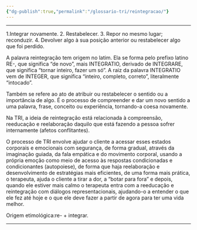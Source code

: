 ```yaml
---
{"dg-publish":true,"permalink":"/glossario-tri/reintegracao/"}
---
```


---
1.Integrar novamente. 2. Restabelecer. 3. Repor no mesmo lugar; reconduzir. 4. Devolver algo à sua posição anterior ou restabelecer algo que foi perdido. 

A palavra reintegração tem origem no latim. Ela se forma pelo prefixo latino RE-, que significa “de novo”, mais INTEGRATIO, derivado de INTEGRARE, que significa “tornar inteiro, fazer um só”. A raiz da palavra INTEGRATIO vem de INTEGER, que significa “inteiro, completo, correto”, literalmente “intocado”. 

Também  se refere ao ato de atribuir ou restabelecer o sentido ou a importância de algo. É o processo de compreender e dar um novo sentido a uma palavra, frase, conceito ou experiência, tornando-a coesa novamente.

Na TRI, a ideia de reintegração está relacionada à compreensão, reeducação e reelaboração daquilo que está fazendo a pessoa sofrer internamente (afetos conflitantes).

O processo de TRI envolve ajudar o cliente a acessar esses estados corporais e emocionais com segurança, de forma gradual, através da imaginação guiada, da fala empática e do movimento corporal, usando a própria emoção como meio de acesso às respostas condicionadas e condicionantes (autopoiese), de forma que haja reelaboração e desenvolvimento de estratégias mais eficientes, de uma forma mais prática, o terapeuta, ajuda o cliente a tirar a dor, a “botar para fora” e depois, quando ele estiver mais calmo o terapeuta entra com a reeducação e reintegração com diálogos representacionais, ajudando-o a entender o que ele fez até hoje e o que ele deve fazer a partir de agora para ter uma vida melhor.

Origem etimológica:re- + integrar.


----



